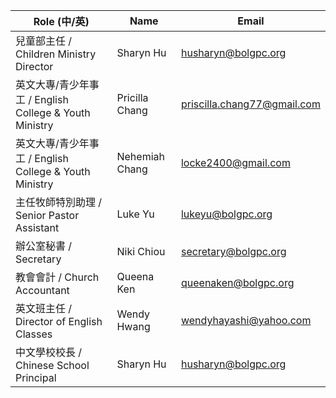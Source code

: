 

<div class="overflow-x-auto">
  <table class="min-w-full bg-white rounded-lg overflow-hidden">
    <thead class="bg-blue-50">
      <tr>
        <th class="px-6 py-3 text-left text-sm font-semibold text-blue-700">Role (中/英)</th>
        <th class="px-6 py-3 text-left text-sm font-semibold text-blue-700">Name</th>
        <th class="px-6 py-3 text-left text-sm font-semibold text-blue-700">Email</th>
      </tr>
    </thead>
    <tbody class="divide-y divide-gray-200">
      <tr class="hover:bg-blue-50">
        <td class="px-6 py-4 text-sm text-gray-800">兒童部主任 / Children Ministry Director</td>
        <td class="px-6 py-4 text-sm text-gray-800">Sharyn Hu</td>
        <td class="px-6 py-4 text-sm text-blue-600 hover:underline"><a href="mailto:husharyn@bolgpc.org">husharyn@bolgpc.org</a></td>
      </tr>
      <tr class="hover:bg-blue-50">
        <td class="px-6 py-4 text-sm text-gray-800">英文大專/青少年事工 / English College & Youth Ministry</td>
        <td class="px-6 py-4 text-sm text-gray-800">Pricilla Chang</td>
        <td class="px-6 py-4 text-sm text-blue-600 hover:underline"><a href="mailto:priscilla.chang77@gmail.com">priscilla.chang77@gmail.com</a></td>
      </tr>
      <tr class="hover:bg-blue-50">
        <td class="px-6 py-4 text-sm text-gray-800">英文大專/青少年事工 / English College & Youth Ministry</td>
        <td class="px-6 py-4 text-sm text-gray-800">Nehemiah Chang</td>
        <td class="px-6 py-4 text-sm text-blue-600 hover:underline"><a href="mailto:locke2400@gmail.com">locke2400@gmail.com</a></td>
      </tr>
      <tr class="hover:bg-blue-50">
        <td class="px-6 py-4 text-sm text-gray-800">主任牧師特別助理 / Senior Pastor Assistant</td>
        <td class="px-6 py-4 text-sm text-gray-800">Luke Yu</td>
        <td class="px-6 py-4 text-sm text-blue-600 hover:underline"><a href="mailto:lukeyu@bolgpc.org">lukeyu@bolgpc.org</a></td>
      </tr>
      <tr class="hover:bg-blue-50">
        <td class="px-6 py-4 text-sm text-gray-800">辦公室秘書 / Secretary</td>
        <td class="px-6 py-4 text-sm text-gray-800">Niki Chiou</td>
        <td class="px-6 py-4 text-sm text-blue-600 hover:underline"><a href="mailto:secretary@bolgpc.org">secretary@bolgpc.org</a></td>
      </tr>
      <tr class="hover:bg-blue-50">
        <td class="px-6 py-4 text-sm text-gray-800">教會會計 / Church Accountant</td>
        <td class="px-6 py-4 text-sm text-gray-800">Queena Ken</td>
        <td class="px-6 py-4 text-sm text-blue-600 hover:underline"><a href="mailto:queenaken@bolgpc.org">queenaken@bolgpc.org</a></td>
      </tr>
      <tr class="hover:bg-blue-50">
        <td class="px-6 py-4 text-sm text-gray-800">英文班主任 / Director of English Classes</td>
        <td class="px-6 py-4 text-sm text-gray-800">Wendy Hwang</td>
        <td class="px-6 py-4 text-sm text-blue-600 hover:underline"><a href="mailto:wendyhayashi@yahoo.com">wendyhayashi@yahoo.com</a></td>
      </tr>
      <tr class="hover:bg-blue-50">
        <td class="px-6 py-4 text-sm text-gray-800">中文學校校長 / Chinese School Principal</td>
        <td class="px-6 py-4 text-sm text-gray-800">Sharyn Hu</td>
        <td class="px-6 py-4 text-sm text-blue-600 hover:underline"><a href="mailto:husharyn@bolgpc.org">husharyn@bolgpc.org</a></td>
      </tr>
    </tbody>
  </table>
</div>
